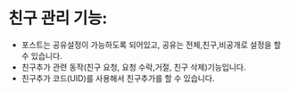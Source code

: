 # 친구 관리 기능:
- 포스트는 공유설정이 가능하도록 되어있고, 공유는 전체,친구,비공개로 설정을 할 수 있습니다.
- 친구추가 관련 동작(친구 요청, 요청 수락,거절, 친구 삭제)기능입니다.
- 친구추가 코드(UID)를 사용해서 친구추가를 할 수 있습니다.
